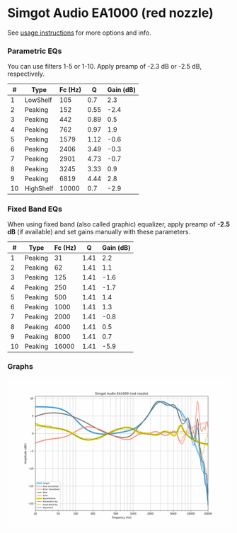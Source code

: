 # Simgot Audio EA1000 (red nozzle)
See [usage instructions](https://github.com/jaakkopasanen/AutoEq#usage) for more options and info.

### Parametric EQs
You can use filters 1-5 or 1-10. Apply preamp of -2.3 dB or -2.5 dB, respectively.

|   # | Type      |   Fc (Hz) |    Q |   Gain (dB) |
|-----|-----------|-----------|------|-------------|
|   1 | LowShelf  |       105 | 0.7  |         2.3 |
|   2 | Peaking   |       152 | 0.55 |        -2.4 |
|   3 | Peaking   |       442 | 0.89 |         0.5 |
|   4 | Peaking   |       762 | 0.97 |         1.9 |
|   5 | Peaking   |      1579 | 1.12 |        -0.6 |
|   6 | Peaking   |      2406 | 3.49 |        -0.3 |
|   7 | Peaking   |      2901 | 4.73 |        -0.7 |
|   8 | Peaking   |      3245 | 3.33 |         0.9 |
|   9 | Peaking   |      6819 | 4.44 |         2.8 |
|  10 | HighShelf |     10000 | 0.7  |        -2.9 |

### Fixed Band EQs
When using fixed band (also called graphic) equalizer, apply preamp of **-2.5 dB** (if available) and set gains manually with these parameters.

|   # | Type    |   Fc (Hz) |    Q |   Gain (dB) |
|-----|---------|-----------|------|-------------|
|   1 | Peaking |        31 | 1.41 |         2.2 |
|   2 | Peaking |        62 | 1.41 |         1.1 |
|   3 | Peaking |       125 | 1.41 |        -1.6 |
|   4 | Peaking |       250 | 1.41 |        -1.7 |
|   5 | Peaking |       500 | 1.41 |         1.4 |
|   6 | Peaking |      1000 | 1.41 |         1.3 |
|   7 | Peaking |      2000 | 1.41 |        -0.8 |
|   8 | Peaking |      4000 | 1.41 |         0.5 |
|   9 | Peaking |      8000 | 1.41 |         0.7 |
|  10 | Peaking |     16000 | 1.41 |        -5.9 |

### Graphs
![](./Simgot%20Audio%20EA1000%20(red%20nozzle).png)
